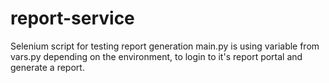 # report-service
Selenium script for testing report generation
main.py is using variable from vars.py depending on the environment, to login to it's report portal and generate a report.
